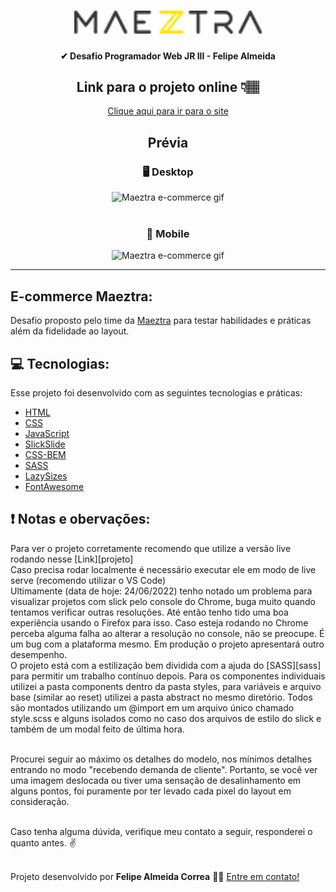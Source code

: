 <h1 align="center">
  <img src="/img/logo-maeztra-novo.png.png" width="300px">
</h1>

<h4 align="center"> 
	✔ Desafio Programador Web JR III - Felipe Almeida
</h4>

<h2 align="center">
    Link para o projeto online 👇🏽
</h2>

<p align="center">
  <a href="https://felipealmeidacorrea.github.io/layout/">Clique aqui para ir para o site</a>
</p>

<h2 align="center">
    Prévia
</h2>

<div align="center">
    <h3>🖥️ Desktop</h3>
    <img src="img/desktop.gif" alt="Maeztra e-commerce gif" height="300px"> <br><br>
    <h3>📱 Mobile</h3>
    <img src="img/mobile.gif" alt="Maeztra e-commerce gif" height="300px">
</div>

<hr>

## E-commerce Maeztra:

Desafio proposto pelo time da [Maeztra][maeztra] para testar habilidades e práticas além da fidelidade ao layout.

## 💻 Tecnologias:

Esse projeto foi desenvolvido com as seguintes tecnologias e práticas:

- [HTML][html]
- [CSS][css]
- [JavaScript][js]
- [SlickSlide][slickslide]
- [CSS-BEM][cssbem]
- [SASS][sass]
- [LazySizes][lazysizes]
- [FontAwesome][fontawesome]


## ❗ Notas e obervações:

<p>
Para ver o projeto corretamente recomendo que utilize a versão live rodando nesse [Link][projeto]<br>
Caso precisa rodar localmente é necessário executar ele em modo de live serve  (recomendo utilizar o VS Code)<br>
Ultimamente (data de hoje: 24/06/2022) tenho notado um problema para visualizar projetos com slick pelo console do Chrome, buga muito quando tentamos verificar outras resoluções. Até então tenho tido uma boa experiência usando o Firefox para isso. Caso esteja rodando no Chrome perceba alguma falha ao alterar a resolução no console, não se preocupe. É um bug com a plataforma mesmo. Em produção o projeto apresentará outro desempenho.<br>
O projeto está com a estilização bem dividida com a ajuda do [SASS][sass] para permitir um trabalho contínuo depois. Para os componentes individuais utilizei a pasta components dentro da pasta styles, para variáveis e arquivo base (similar ao reset) utilizei a pasta abstract no mesmo diretório. Todos são montados utilizando um @import em um arquivo único chamado style.scss e alguns isolados como no caso dos arquivos de estilo do slick e também de um modal feito de última hora.<br><br>

Procurei seguir ao máximo os detalhes do modelo, nos mínimos detalhes entrando no modo "recebendo demanda de cliente". Portanto, se você ver uma imagem deslocada ou tiver uma sensação de desalinhamento em alguns pontos, foi puramente por ter levado cada pixel do layout em consideração.<br><br>

Caso tenha alguma dúvida, verifique meu contato a seguir, responderei o quanto antes. ✌️<br><br>


Projeto desenvolvido  por **Felipe Almeida Correa** 👩‍💻 [Entre em contato!][linkedin]

</p>


[sass]: https://sass-lang.com 
[html]: https://developer.mozilla.org/pt-BR/docs/Web/HTML
[css]: https://developer.mozilla.org/pt-BR/docs/Web/CSS
[cssbem]: http://getbem.com/introduction
[js]: https://developer.mozilla.org/pt-BR/docs/Web/JavaScript
[slickslide]: https://kenwheeler.github.io/slick
[git]: https://git-scm.com
[linkedin]: https://www.linkedin.com/in/felipealmeidacorrea
[maeztra]: https://maeztra.com/
[lazysizes]: https://github.com/aFarkas/lazysizes
[projeto]:https://felipealmeidacorrea.github.io/layout
[fontawesome]:https://fontawesome.com